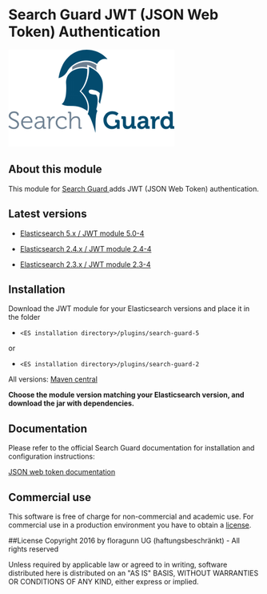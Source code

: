 # Search Guard JWT (JSON Web Token) Authentication

![Logo](https://raw.githubusercontent.com/floragunncom/sg-assets/master/logo/sg_dlic_small.png) 

## About this module
This module for [Search Guard ](https://github.com/floragunncom/search-guard) adds JWT (JSON Web Token) authentication.

## Latest versions

* [Elasticsearch 5.x / JWT module 5.0-4](http://search.maven.org/remotecontent?filepath=com/floragunn/dlic-search-guard-auth-http-jwt/5.0-4/dlic-search-guard-auth-http-jwt-5.0-4-jar-with-dependencies.jar)

* [Elasticsearch 2.4.x / JWT module 2.4-4](http://search.maven.org/remotecontent?filepath=com/floragunn/dlic-search-guard-auth-http-jwt/2.4-4/dlic-search-guard-auth-http-jwt-2.4-4-jar-with-dependencies.jar)

* [Elasticsearch 2.3.x / JWT module 2.3-4](http://search.maven.org/remotecontent?filepath=com/floragunn/dlic-search-guard-auth-http-jwt/2.3-4/dlic-search-guard-auth-http-jwt-2.3-4-jar-with-dependencies.jar)

## Installation

Download the JWT module for your Elasticsearch versions and place it in the folder

* `<ES installation directory>/plugins/search-guard-5`

or

* `<ES installation directory>/plugins/search-guard-2`

All versions:
[Maven central](http://search.maven.org/#search%7Cgav%7C1%7Cg%3A%22com.floragunn%22%20AND%20a%3A%22dlic-search-guard-auth-http-jwt%22)

**Choose the module version matching your Elasticsearch version, and download the jar with dependencies.**

## Documentation

Please refer to the official Search Guard documentation for installation and configuration instructions:

[JSON web token documentation](https://github.com/floragunncom/search-guard-docs/blob/master/jwt.md)

## Commercial use
This software is free of charge for non-commercial and academic use. For commercial use in a production environment you have to obtain a [license](https://floragunn.com/searchguard/searchguard-license-support/). 

##License
Copyright 2016 by floragunn UG (haftungsbeschränkt) - All rights reserved 

Unless required by applicable law or agreed to in writing, software
distributed here is distributed on an "AS IS" BASIS,
WITHOUT WARRANTIES OR CONDITIONS OF ANY KIND, either express or implied.
